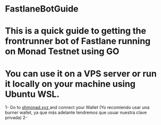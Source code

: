 # FastlaneBotGuide

# This is a quick guide to getting the frontrunner bot of Fastlane running on Monad Testnet using GO
# You can use it on a VPS server or run it locally on your machine using Ubuntu WSL.

1- Go to [shmonad.xyz ](https://www.shmonad.xyz/frontrunner)and connect your Wallet (Yo recomiendo usar una burner wallet, ya que más adelante tendremos que usuar nuestra clave privada)
2-





